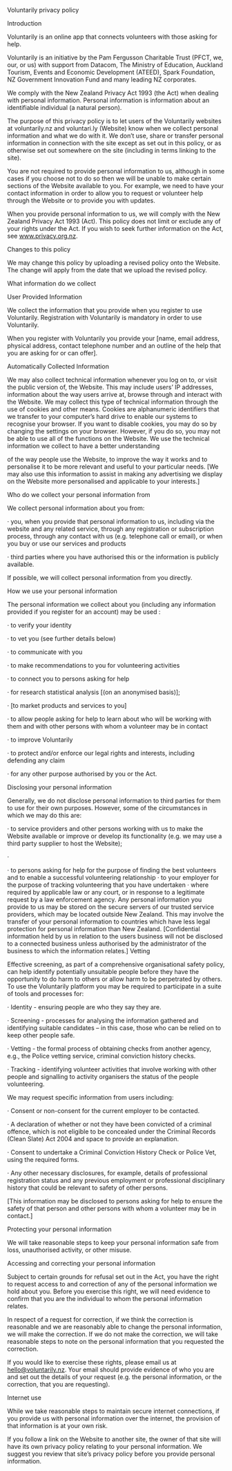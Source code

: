 Voluntarily privacy policy

Introduction

Voluntarily is an online app that connects volunteers with those asking for help.

Voluntarily is an initiative by the Pam Fergusson Charitable Trust (PFCT, we, our, or us) with support from Datacom, The Ministry of Education, Auckland Tourism, Events and Economic Development (ATEED), Spark Foundation, NZ Government Innovation Fund and many leading NZ corporates.

We comply with the New Zealand Privacy Act 1993 (the Act) when dealing with personal information. Personal information is information about an identifiable individual (a natural person).

The purpose of this privacy policy is to let users of the Voluntarily websites at voluntarily.nz and voluntari.ly (Website) know when we collect personal information and what we do with it. We don’t use, share or transfer personal information in connection with the site except as set out in this policy, or as otherwise set out somewhere on the site (including in terms linking to the site).

You are not required to provide personal information to us, although in some cases if you choose not to do so then we will be unable to make certain sections of the Website available to you. For example, we need to have your contact information in order to allow you to request or volunteer help through the Website or to provide you with updates.

When you provide personal information to us, we will comply with the New Zealand Privacy Act 1993 (Act). This policy does not limit or exclude any of your rights under the Act. If you wish to seek further information on the Act, see www.privacy.org.nz.

Changes to this policy

We may change this policy by uploading a revised policy onto the Website. The change will apply from the date that we upload the revised policy.

What information do we collect

User Provided Information

We collect the information that you provide when you register to use Voluntarily. Registration with Voluntarily is mandatory in order to use Voluntarily.

When you register with Voluntarily you provide your [name, email address, physical address, contact telephone number and an outline of the help that you are asking for or can offer].

Automatically Collected Information

We may also collect technical information whenever you log on to, or visit the public version of, the Website. This may include users’ IP addresses, information about the way users arrive at, browse through and interact with the Website. We may collect this type of technical information through the use of cookies and other means. Cookies are alphanumeric identifiers that we transfer to your computer’s hard drive to enable our systems to recognise your browser. If you want to disable cookies, you may do so by changing the settings on your browser. However, if you do so, you may not be able to use all of the functions on the Website. We use the technical information we collect to have a better understanding

of the way people use the Website, to improve the way it works and to personalise it to be more relevant and useful to your particular needs. [We may also use this information to assist in making any advertising we display on the Website more personalised and applicable to your interests.]

Who do we collect your personal information from

We collect personal information about you from:

· you, when you provide that personal information to us, including via the website and any related service, through any registration or subscription process, through any contact with us (e.g. telephone call or email), or when you buy or use our services and products

· third parties where you have authorised this or the information is publicly available.

If possible, we will collect personal information from you directly.

How we use your personal information

The personal information we collect about you (including any information provided if you register for an account) may be used :

· to verify your identity

· to vet you (see further details below)

· to communicate with you

· to make recommendations to you for volunteering activities

· to connect you to persons asking for help

· for research statistical analysis [(on an anonymised basis)];

· [to market products and services to you]

· to allow people asking for help to learn about who will be working with them and with other persons with whom a volunteer may be in contact

· to improve Voluntarily

· to protect and/or enforce our legal rights and interests, including defending any claim

· for any other purpose authorised by you or the Act.

Disclosing your personal information

Generally, we do not disclose personal information to third parties for them to use for their own purposes. However, some of the circumstances in which we may do this are:

· to service providers and other persons working with us to make the Website available or improve or develop its functionality (e.g. we may use a third party supplier to host the Website);

·

· to persons asking for help for the purpose of finding the best volunteers and to enable a successful volunteering relationship · to your employer for the purpose of tracking volunteering that you have undertaken · where required by applicable law or any court, or in response to a legitimate request by a law enforcement agency. Any personal information you provide to us may be stored on the secure servers of our trusted service providers, which may be located outside New Zealand. This may involve the transfer of your personal information to countries which have less legal protection for personal information than New Zealand. [Confidential information held by us in relation to the users business will not be disclosed to a connected business unless authorised by the administrator of the business to which the information relates.] Vetting

Effective screening, as part of a comprehensive organisational safety policy, can help identify potentially unsuitable people before they have the opportunity to do harm to others or allow harm to be perpetrated by others. To use the Voluntarily platform you may be required to participate in a suite of tools and processes for:

· Identity - ensuring people are who they say they are.

· Screening - processes for analysing the information gathered and identifying suitable candidates – in this case, those who can be relied on to keep other people safe.

· Vetting - the formal process of obtaining checks from another agency, e.g., the Police vetting service, criminal conviction history checks.

· Tracking - identifying volunteer activities that involve working with other people and signalling to activity organisers the status of the people volunteering.

We may request specific information from users including:

· Consent or non-consent for the current employer to be contacted.

· A declaration of whether or not they have been convicted of a criminal offence, which is not eligible to be concealed under the Criminal Records (Clean Slate) Act 2004 and space to provide an explanation.

· Consent to undertake a Criminal Conviction History Check or Police Vet, using the required forms.

· Any other necessary disclosures, for example, details of professional registration status and any previous employment or professional disciplinary history that could be relevant to safety of other persons.

[This information may be disclosed to persons asking for help to ensure the safety of that person and other persons with whom a volunteer may be in contact.]

Protecting your personal information

We will take reasonable steps to keep your personal information safe from loss, unauthorised activity, or other misuse.

Accessing and correcting your personal information

Subject to certain grounds for refusal set out in the Act, you have the right to request access to and correction of any of the personal information we hold about you. Before you exercise this right, we will need evidence to confirm that you are the individual to whom the personal information relates.

In respect of a request for correction, if we think the correction is reasonable and we are reasonably able to change the personal information, we will make the correction. If we do not make the correction, we will take reasonable steps to note on the personal information that you requested the correction.

If you would like to exercise these rights, please email us at hello@voluntarily.nz. Your email should provide evidence of who you are and set out the details of your request (e.g. the personal information, or the correction, that you are requesting).

Internet use

While we take reasonable steps to maintain secure internet connections, if you provide us with personal information over the internet, the provision of that information is at your own risk.

If you follow a link on the Website to another site, the owner of that site will have its own privacy policy relating to your personal information. We suggest you review that site’s privacy policy before you provide personal information.
